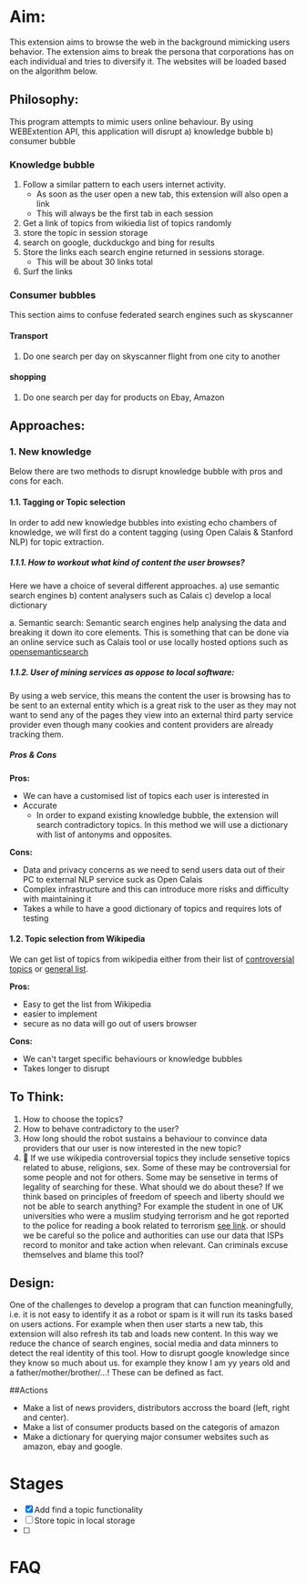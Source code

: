 # Aim:
This extension aims to browse the web in the background mimicking users behavior. The extension aims to break the persona that corporations has on each individual and tries to diversify it. The websites will be loaded based on the algorithm below.
## Philosophy:
This program attempts to mimic users online behaviour. By using WEBExtention API, this application will disrupt a) knowledge bubble b) consumer bubble
### Knowledge bubble
 1. Follow a similar pattern to each users internet activity.
    - As soon as the user open a new tab, this extension will also open a link
    - This will always be the first tab in each session
 2. Get a link of topics from wikiedia list of topics randomly
 3. store the topic in session storage
 4. search on google, duckduckgo and bing for results
 5. Store the links each search engine returned in sessions storage.
    - This will be about 30 links total
 6. Surf the links

 ### Consumer bubbles
 This section aims to confuse federated search engines such as skyscanner
 #### Transport
 1. Do one search per day on skyscanner flight from one city to another
 #### shopping
 1. Do one search per day for products on Ebay, Amazon

## Approaches:
### 1. New knowledge
Below there are two methods to disrupt knowledge bubble with pros and cons for each.
#### 1.1. Tagging or Topic selection
In order to add new knowledge bubbles into existing echo chambers of knowledge, we will first do a content tagging (using Open Calais & Stanford NLP) for topic extraction.
##### 1.1.1. How to workout what kind of content the user browses?
Here we have a choice of several different approaches. a) use semantic search engines b) content analysers such as Calais c) develop a local dictionary

a. Semantic search:
Semantic search engines help analysing the data and breaking it down ito core elements. This is something that can be done via an online service such as Calais tool or use locally hosted options such as [opensemanticsearch](https://www.opensemanticsearch.org/doc/admin/install/desktop_search)


##### 1.1.2. User of mining services as oppose to local software:
By using a web service, this means the content the user is browsing has to be sent to an external entity which is a great risk to the user as they may not want to send any of the pages they view into an external third party service provider even though many cookies and content providers are already tracking them.
##### Pros & Cons
**Pros:**

- We can have a customised list of topics each user is interested in
- Accurate
  - In order to expand existing knowledge bubble, the extension will search contradictory topics. In this method we will use a dictionary with list of antonyms and opposites.

**Cons:**
- Data and privacy concerns as we need to send users data out of their PC to external NLP service suck as Open Calais
- Complex infrastructure and this can introduce more risks and difficulty with maintaining it
- Takes a while to have a good dictionary of topics and requires lots of testing

#### 1.2. Topic selection from Wikipedia
We can get list of topics from wikipedia either from their list of [controversial topics](https://en.wikipedia.org/wiki/Wikipedia:List_of_controversial_issues) or [general list](https://en.wikipedia.org/wiki/Portal:Contents/Lists).

**Pros:**

- Easy to get the list from Wikipedia
- easier to implement
- secure as no data will go out of users browser

**Cons:**
- We can't target specific behaviours or knowledge bubbles
- Takes longer to disrupt  



## To Think:
1. How to choose the topics?
2. How to behave contradictory to the user?
3. How long should the robot sustains a behaviour to convince data providers that our user is now interested in the new topic?
4. &#x1F534; If we use wikipedia controversial topics they include sensetive topics related to abuse, religions, sex. Some of these may be controversial for some people and not for others. Some may be sensetive in terms of legality of searching for these. What should we do about these? If we think based on principles of freedom of speech and liberty should we not be able to search anything? For example the student in one of UK universities who were a muslim studying terrorism and he got reported to the police for reading a book related to terrorism [see link](https://www.theguardian.com/education/2015/sep/24/student-accused-being-terrorist-reading-book-terrorism). or should we be careful so the police and authorities can use our data that ISPs record to monitor and take action when relevant. Can criminals excuse themselves and blame this tool?

## Design:
One of the challenges to develop a program that can function meaningfully, i.e. it is not easy to identify it as a robot or spam is it will run its tasks based on users actions.
For example when then user starts a new tab, this extension will also refresh its tab and loads new content. In this way we reduce the chance of search engines, social media and data minners to detect the real identity of this tool.
How to disrupt google knowledge since they know so much about us. for example they know I am yy years old and a father/mother/brother/...! These can be defined as fact.

##Actions
- Make a list of news providers, distributors accross the board (left, right and center).
- Make a list of consumer products based on the categoris of amazon
- Make a dictionary for querying major consumer websites such as amazon, ebay and google.

# Stages
- [x] Add find a topic functionality
- [ ] Store topic in local storage
- [ ]
# FAQ
